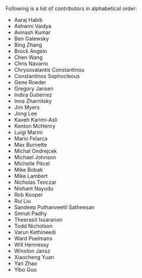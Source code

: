 Following is a list of contributors in alphabetical order:

- Aaraj Habib
- Ashwini Vaidya
- Avinash Kumar
- Ben Galewsky
- Bing Zhang
- Brock Angelo
- Chen Wang
- Chris Navarro
- Chrysovalantis Constantinou
- Constantinos Sophocleous
- Gene Roeder
- Gregory Jansen
- Indira Gutierrez
- Inna Zharnitsky
- Jim Myers
- Jong Lee
- Kaveh Karimi-Asli
- Kenton McHenry
- Luigi Marini
- Mario Felarca
- Max Burnette
- Michal Ondrejcek
- Michael Johnson
- Michelle Pitcel
- Mike Bobak
- Mike Lambert
- Nicholas Tenczar
- Nishant Nayudu
- Rob Kooper
- Rui Liu
- Sandeep Puthanveetil Satheesan
- Smruti Padhy
- Theerasit Issaranon
- Todd Nicholson
- Varun Kethineedi
- Ward Poelmans
- Will Hennessy
- Winston Jansz
- Xiaocheng Yuan
- Yan Zhao
- Yibo Guo
